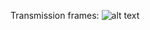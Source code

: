 Transmission frames:
![alt text](https://github.com/thotranhuu99/SHT30/Images/blob/master/transmission_frame.jpg?raw=true)
